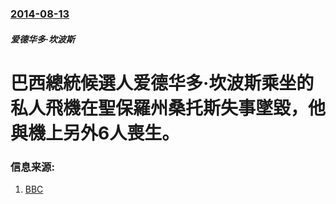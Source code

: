 ### [2014-08-13](/news/2014/08/13/index.md)

##### 爱德华多·坎波斯
#  巴西總統候選人爱德华多·坎波斯乘坐的私人飛機在聖保羅州桑托斯失事墜毀，他與機上另外6人喪生。 




### 信息来源:

1. [BBC](http://www.bbc.co.uk/news/world-latin-america-28778604)
